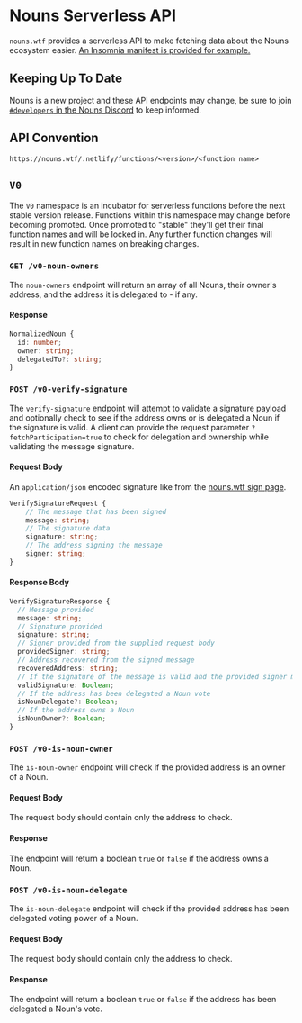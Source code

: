 # Nouns Serverless API

`nouns.wtf` provides a serverless API to make fetching data about the Nouns ecosystem easier. [An Insomnia manifest is provided for example.](./docs/insomnia.json)

## Keeping Up To Date

Nouns is a new project and these API endpoints may change, be sure to join [`#developers` in the Nouns Discord](https://discord.gg/nouns) to keep informed.

## API Convention

`https://nouns.wtf/.netlify/functions/<version>/<function name>`

## `V0`

The `V0` namespace is an incubator for serverless functions before the next stable version release. Functions within this namespace may change before becoming promoted. Once promoted to "stable" they'll get their final function names and will be locked in. Any further function changes will result in new function names on breaking changes.

### `GET /v0-noun-owners`

The `noun-owners` endpoint will return an array of all Nouns, their owner's address, and the address it is delegated to - if any.

#### Response
```ts
NormalizedNoun {
  id: number;
  owner: string;
  delegatedTo?: string;
}
```

### `POST /v0-verify-signature`

The `verify-signature` endpoint will attempt to validate a signature payload and optionally check to see if the address owns or is delegated a Noun if the signature is valid. A client can provide the request parameter `?fetchParticipation=true` to check for delegation and ownership while validating the message signature.

#### Request Body

An `application/json` encoded signature like from the [nouns.wtf sign page](https://nouns.wtf/sign).

```ts
VerifySignatureRequest {
	// The message that has been signed
	message: string;
	// The signature data
	signature: string;
	// The address signing the message
	signer: string;
}
```

#### Response Body
```ts
VerifySignatureResponse {
  // Message provided
  message: string;
  // Signature provided
  signature: string;
  // Signer provided from the supplied request body
  providedSigner: string;
  // Address recovered from the signed message
  recoveredAddress: string;
  // If the signature of the message is valid and the provided signer matches
  validSignature: Boolean;
  // If the address has been delegated a Noun vote
  isNounDelegate?: Boolean;
  // If the address owns a Noun
  isNounOwner?: Boolean;
}
```

### `POST /v0-is-noun-owner`

The `is-noun-owner` endpoint will check if the provided address is an owner of a Noun.

#### Request Body

The request body should contain only the address to check.

#### Response

The endpoint will return a boolean `true` or `false` if the address owns a Noun.

### `POST /v0-is-noun-delegate`

The `is-noun-delegate` endpoint will check if the provided address has been delegated voting power of a Noun.

#### Request Body

The request body should contain only the address to check.

#### Response

The endpoint will return a boolean `true` or `false` if the address has been delegated a Noun's vote.

